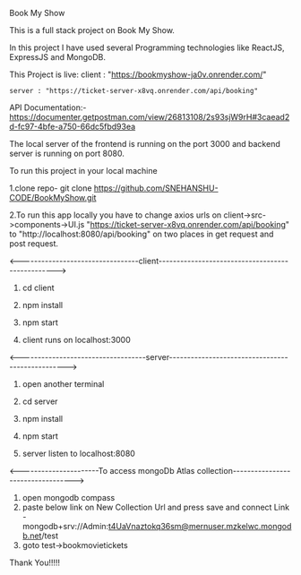 Book My Show 

This is a full stack project on Book My Show.

In this project I have used several Programming technologies like ReactJS, ExpressJS and MongoDB.

This Project is live:
    client : "https://bookmyshow-ja0v.onrender.com/"
    
    server : "https://ticket-server-x8vq.onrender.com/api/booking"

API Documentation:- https://documenter.getpostman.com/view/26813108/2s93sjW9rH#3caead2d-fc97-4bfe-a750-66dc5fbd93ea
    

The local server of the frontend is running on the port 3000 and backend server is running on port 8080.

To run this project in your local machine

1.clone repo- git clone https://github.com/SNEHANSHU-CODE/BookMyShow.git

2.To run this app locally you have to change axios urls on client->src->components->UI.js
  "https://ticket-server-x8vq.onrender.com/api/booking" to
   "http://localhost:8080/api/booking" on two places in get request and post request.

<---------------------------------client------------------------------------------------->

1. cd client
2. npm install
3. npm start

4. client runs on localhost:3000


<-----------------------------------server------------------------------------------------->

1. open another terminal
2. cd server
3. npm install
4. npm start

5. server listen to localhost:8080

<----------------------To access mongoDb Atlas collection---------------------------------->
1. open mongodb compass
2. paste below link on New Collection Url and press save and connect
    Link - mongodb+srv://Admin:t4UaVnaztokq36sm@mernuser.mzkelwc.mongodb.net/test
3. goto test->bookmovietickets


Thank You!!!!!
